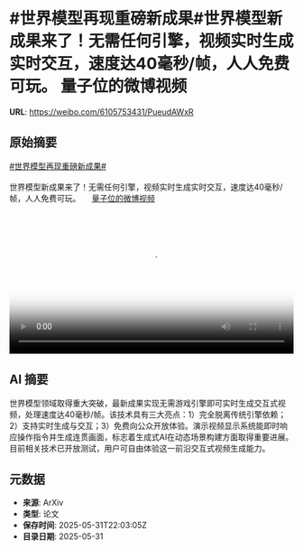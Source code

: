 # #世界模型再现重磅新成果#世界模型新成果来了！无需任何引擎，视频实时生成实时交互，速度达40毫秒/帧，人人免费可玩。 量子位的微博视频

**URL**: https://weibo.com/6105753431/PueudAWxR

## 原始摘要

<a href="https://m.weibo.cn/search?containerid=231522type%3D1%26t%3D10%26q%3D%23%E4%B8%96%E7%95%8C%E6%A8%A1%E5%9E%8B%E5%86%8D%E7%8E%B0%E9%87%8D%E7%A3%85%E6%96%B0%E6%88%90%E6%9E%9C%23&amp;extparam=%23%E4%B8%96%E7%95%8C%E6%A8%A1%E5%9E%8B%E5%86%8D%E7%8E%B0%E9%87%8D%E7%A3%85%E6%96%B0%E6%88%90%E6%9E%9C%23" data-hide=""><span class="surl-text">#世界模型再现重磅新成果#</span></a><br><br>世界模型新成果来了！无需任何引擎，视频实时生成实时交互，速度达40毫秒/帧，人人免费可玩。 <a href="https://video.weibo.com/show?fid=1034:5172054484516903" data-hide=""><span class="url-icon"><img style="width: 1rem;height: 1rem" src="https://h5.sinaimg.cn/upload/2015/09/25/3/timeline_card_small_video_default.png" referrerpolicy="no-referrer"></span><span class="surl-text">量子位的微博视频</span></a> <br clear="both"><div style="clear: both"></div><video controls="controls" poster="https://tvax3.sinaimg.cn/orj480/006Fd7o3gy1i1xnd6c9nvj30u01hcjvr.jpg" style="width: 100%"><source src="https://f.video.weibocdn.com/o0/mjhc104Alx08oEsamkus01041200pGch0E010.mp4?label=mp4_720p&amp;template=720x1280.24.0&amp;ori=0&amp;ps=1CwnkDw1GXwCQx&amp;Expires=1748732267&amp;ssig=HtnXxyv%2BXM&amp;KID=unistore,video"><source src="https://f.video.weibocdn.com/o0/hyPaimtxlx08oEsaTwF201041200f34P0E010.mp4?label=mp4_hd&amp;template=540x960.24.0&amp;ori=0&amp;ps=1CwnkDw1GXwCQx&amp;Expires=1748732267&amp;ssig=OwYocz6zuQ&amp;KID=unistore,video"><source src="https://f.video.weibocdn.com/o0/pwcGfa1Flx08oEs9y7v2010412007UK70E010.mp4?label=mp4_ld&amp;template=360x640.24.0&amp;ori=0&amp;ps=1CwnkDw1GXwCQx&amp;Expires=1748732267&amp;ssig=xevlKe8BI5&amp;KID=unistore,video"><p>视频无法显示，请前往<a href="https://video.weibo.com/show?fid=1034%3A5172054484516903" target="_blank" rel="noopener noreferrer">微博视频</a>观看。</p></video>

## AI 摘要

世界模型领域取得重大突破，最新成果实现无需游戏引擎即可实时生成交互式视频，处理速度达40毫秒/帧。该技术具有三大亮点：1）完全脱离传统引擎依赖；2）支持实时生成与交互；3）免费向公众开放体验。演示视频显示系统能即时响应操作指令并生成连贯画面，标志着生成式AI在动态场景构建方面取得重要进展。目前相关技术已开放测试，用户可自由体验这一前沿交互式视频生成能力。

## 元数据

- **来源**: ArXiv
- **类型**: 论文
- **保存时间**: 2025-05-31T22:03:05Z
- **目录日期**: 2025-05-31
